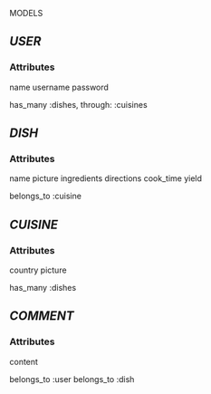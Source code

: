 MODELS

## _USER_

### Attributes

name
username
password

has_many :dishes, through: :cuisines




## _DISH_

### Attributes

name
picture
ingredients
directions
cook_time
yield

belongs_to :cuisine





## _CUISINE_

### Attributes

country
picture

has_many :dishes





## _COMMENT_

### Attributes

content

belongs_to :user
belongs_to :dish